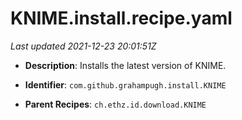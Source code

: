 # KNIME.install.recipe.yaml

_Last updated 2021-12-23 20:01:51Z_

- **Description**: Installs the latest version of KNIME.

- **Identifier**: `com.github.grahampugh.install.KNIME`

- **Parent Recipes**: `ch.ethz.id.download.KNIME`

